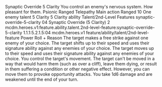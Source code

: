 <ability>
  <name>Synaptic Override</name>
  <cost>5 Clarity</cost>
  <flavor>You control an enemy&apos;s nervous system. How pleasant for them.</flavor>
  <keywords>
    <keyword>Psionic</keyword>
    <keyword>Ranged</keyword>
    <keyword>Telepathy</keyword>
  </keywords>
  <type>Main action</type>
  <distance>Ranged 10</distance>
  <target>One enemy</target>
  <metadata>
    <class>talent</class>
    <cost>5 Clarity</cost>
    <cost_amount>5</cost_amount>
    <cost_resource>Clarity</cost_resource>
    <feature_type>ability</feature_type>
    <file_dpath>Talent/2nd-Level Features</file_dpath>
    <item_id>synaptic-override-5-clarity</item_id>
    <item_index>04</item_index>
    <item_name>Synaptic Override (5 Clarity)</item_name>
    <level>2</level>
    <scc>mcdm.heroes.v1:feature.ability.talent.2nd-level-feature:synaptic-override-5-clarity</scc>
    <scdc>1.1.1:5.2.1.5:04</scdc>
    <source>mcdm.heroes.v1</source>
    <type>feature/ability/talent/2nd-level-feature</type>
  </metadata>
  <effects>
    <effect type="roll">
      <roll>Power Roll + Reason</roll>
      <t1>The target makes a free strike against one enemy of your choice.</t1>
      <t2>The target shifts up to their speed and uses their signature ability against any enemies of your choice.</t2>
      <t3>The target moves up to their speed and uses their signature ability against any enemies of your choice.</t3>
    </effect>
    <effect type="mundane">You control the target&apos;s movement. The target can&apos;t be moved in a way that would harm them (such as over a cliff), leave them dying, or result in them suffering a condition or other negative effect. However, you can move them to provoke opportunity attacks.</effect>
    <effect type="mundane" name="Strained">You take 1d6 damage and are weakened until the end of your turn.</effect>
  </effects>
</ability>
